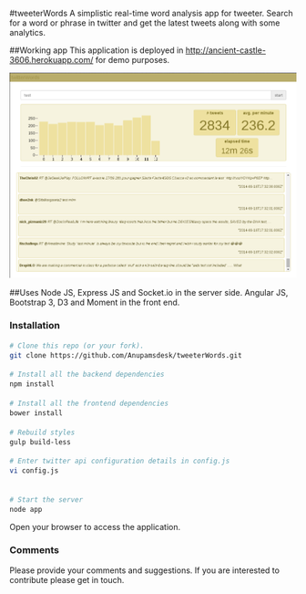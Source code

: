 #tweeterWords
A simplistic real-time word analysis app for tweeter. Search for a word or phrase in twitter and get the latest tweets along with some analytics.

##Working app
This application is deployed in http://ancient-castle-3606.herokuapp.com/ for demo purposes. 

![Alt text](snapshot.png?raw=true "Screen shot")

##Uses
Node JS, Express JS and Socket.io in the server side.
Angular JS, Bootstrap 3, D3 and Moment in the front end.

### Installation
```bash
# Clone this repo (or your fork).
git clone https://github.com/Anupamsdesk/tweeterWords.git

# Install all the backend dependencies
npm install

# Install all the frontend dependencies
bower install

# Rebuild styles
gulp build-less

# Enter twitter api configuration details in config.js
vi config.js


# Start the server
node app
```
Open your browser to access the application. 


### Comments
Please provide your comments and suggestions. If you are interested to contribute please get in touch.
